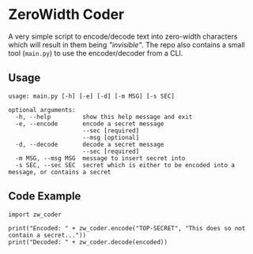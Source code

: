 # ZeroWidth ⁠‌‍‌‌‍‍‌‍​‌‍‍‍‌‍‌‍​‌‍‍‌‌‌‍‍​‌‍‍‌‍‌‌‌​‌‌‍‌‌‌‌‌​‌‍‍‌‍‍‌‌​‌‍‍‌‍‍‍‍​‌‍‍‍‌‍‍‌​‌‍‍‌‌‍‌‍​‌‌‍‌‌‌‌‌​‌‌‍‍‍‍‌‌​‌‌‍‍‌‌‍‍​⁠Coder
A very simple script to encode/decode text into zero-width characters which will result in them being *"invisible"*. The repo also contains a small tool (`main.py`) to use the encoder/decoder from a CLI.

## Usage
```
usage: main.py [-h] [-e] [-d] [-m MSG] [-s SEC]

optional arguments:
  -h, --help         show this help message and exit
  -e, --encode       encode a secret message
                     --sec [required]
                     --msg [optional]
  -d, --decode       decode a secret message
                     --sec [required]
  -m MSG, --msg MSG  message to insert secret into
  -s SEC, --sec SEC  secret which is either to be encoded into a message, or contains a secret

```

## Code Example
```
import zw_coder

print("Encoded: " + zw_coder.encode("TOP-SECRET", "This does so not contain a secret..."))
print("Decoded: " + zw_coder.decode(encoded))
```
